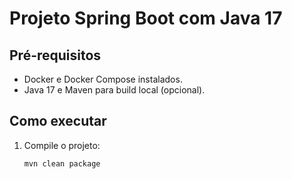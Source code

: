 # Projeto Spring Boot com Java 17

## Pré-requisitos
- Docker e Docker Compose instalados.
- Java 17 e Maven para build local (opcional).

## Como executar
1. Compile o projeto:
   ```bash
   mvn clean package
